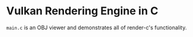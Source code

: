 # Vulkan Rendering Engine in C
`main.c` is an OBJ viewer and demonstrates all of render-c's functionality.
